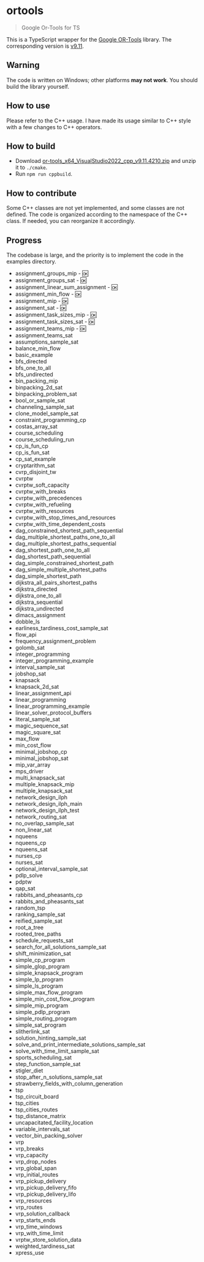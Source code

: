 # ortools

> Google Or-Tools for TS

This is a TypeScript wrapper for the [Google OR-Tools](https://github.com/google/or-tools) library.
The corresponding version is [v9.11](https://github.com/google/or-tools/releases/tag/v9.11).

## Warning

The code is written on Windows; other platforms **may not work**.
You should build the library yourself.

## How to use

Please refer to the C++ usage.
I have made its usage similar to C++ style with a few changes to C++ operators.

## How to build

- Download [or-tools_x64_VisualStudio2022_cpp_v9.11.4210.zip](https://github.com/google/or-tools/releases/download/v9.11/or-tools_x64_VisualStudio2022_cpp_v9.11.4210.zip) and unzip it to `./cmake`.
- Run `npm run cppbuild`.

## How to contribute

Some C++ classes are not yet implemented, and some classes are not defined. The code is organized according to the namespace of the C++ class. If needed, you can reorganize it accordingly.

## Progress

The codebase is large, and the priority is to implement the code in the examples directory.

- assignment_groups_mip - 🆗
- assignment_groups_sat - 🆗
- assignment_linear_sum_assignment - 🆗
- assignment_min_flow - 🆗
- assignment_mip - 🆗
- assignment_sat - 🆗
- assignment_task_sizes_mip - 🆗
- assignment_task_sizes_sat - 🆗
- assignment_teams_mip - 🆗
- assignment_teams_sat
- assumptions_sample_sat
- balance_min_flow
- basic_example
- bfs_directed
- bfs_one_to_all
- bfs_undirected
- bin_packing_mip
- binpacking_2d_sat
- binpacking_problem_sat
- bool_or_sample_sat
- channeling_sample_sat
- clone_model_sample_sat
- constraint_programming_cp
- costas_array_sat
- course_scheduling
- course_scheduling_run
- cp_is_fun_cp
- cp_is_fun_sat
- cp_sat_example
- cryptarithm_sat
- cvrp_disjoint_tw
- cvrptw
- cvrptw_soft_capacity
- cvrptw_with_breaks
- cvrptw_with_precedences
- cvrptw_with_refueling
- cvrptw_with_resources
- cvrptw_with_stop_times_and_resources
- cvrptw_with_time_dependent_costs
- dag_constrained_shortest_path_sequential
- dag_multiple_shortest_paths_one_to_all
- dag_multiple_shortest_paths_sequential
- dag_shortest_path_one_to_all
- dag_shortest_path_sequential
- dag_simple_constrained_shortest_path
- dag_simple_multiple_shortest_paths
- dag_simple_shortest_path
- dijkstra_all_pairs_shortest_paths
- dijkstra_directed
- dijkstra_one_to_all
- dijkstra_sequential
- dijkstra_undirected
- dimacs_assignment
- dobble_ls
- earliness_tardiness_cost_sample_sat
- flow_api
- frequency_assignment_problem
- golomb_sat
- integer_programming
- integer_programming_example
- interval_sample_sat
- jobshop_sat
- knapsack
- knapsack_2d_sat
- linear_assignment_api
- linear_programming
- linear_programming_example
- linear_solver_protocol_buffers
- literal_sample_sat
- magic_sequence_sat
- magic_square_sat
- max_flow
- min_cost_flow
- minimal_jobshop_cp
- minimal_jobshop_sat
- mip_var_array
- mps_driver
- multi_knapsack_sat
- multiple_knapsack_mip
- multiple_knapsack_sat
- network_design_ilph
- network_design_ilph_main
- network_design_ilph_test
- network_routing_sat
- no_overlap_sample_sat
- non_linear_sat
- nqueens
- nqueens_cp
- nqueens_sat
- nurses_cp
- nurses_sat
- optional_interval_sample_sat
- pdlp_solve
- pdptw
- qap_sat
- rabbits_and_pheasants_cp
- rabbits_and_pheasants_sat
- random_tsp
- ranking_sample_sat
- reified_sample_sat
- root_a_tree
- rooted_tree_paths
- schedule_requests_sat
- search_for_all_solutions_sample_sat
- shift_minimization_sat
- simple_cp_program
- simple_glop_program
- simple_knapsack_program
- simple_lp_program
- simple_ls_program
- simple_max_flow_program
- simple_min_cost_flow_program
- simple_mip_program
- simple_pdlp_program
- simple_routing_program
- simple_sat_program
- slitherlink_sat
- solution_hinting_sample_sat
- solve_and_print_intermediate_solutions_sample_sat
- solve_with_time_limit_sample_sat
- sports_scheduling_sat
- step_function_sample_sat
- stigler_diet
- stop_after_n_solutions_sample_sat
- strawberry_fields_with_column_generation
- tsp
- tsp_circuit_board
- tsp_cities
- tsp_cities_routes
- tsp_distance_matrix
- uncapacitated_facility_location
- variable_intervals_sat
- vector_bin_packing_solver
- vrp
- vrp_breaks
- vrp_capacity
- vrp_drop_nodes
- vrp_global_span
- vrp_initial_routes
- vrp_pickup_delivery
- vrp_pickup_delivery_fifo
- vrp_pickup_delivery_lifo
- vrp_resources
- vrp_routes
- vrp_solution_callback
- vrp_starts_ends
- vrp_time_windows
- vrp_with_time_limit
- vrptw_store_solution_data
- weighted_tardiness_sat
- xpress_use
